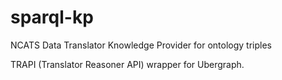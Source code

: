 # sparql-kp
NCATS Data Translator Knowledge Provider for ontology triples

TRAPI (Translator Reasoner API) wrapper for Ubergraph.
